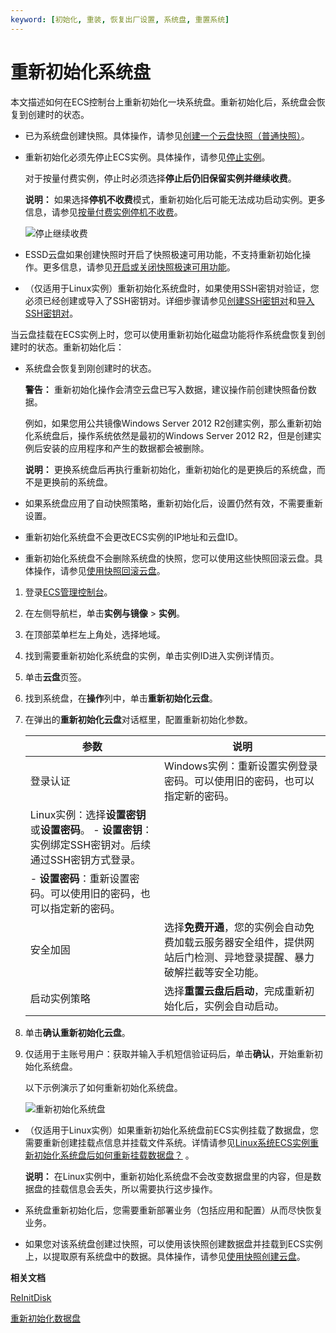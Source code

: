 ```yaml
---
keyword: [初始化, 重装, 恢复出厂设置, 系统盘, 重置系统]
---
```


# 重新初始化系统盘

本文描述如何在ECS控制台上重新初始化一块系统盘。重新初始化后，系统盘会恢复到创建时的状态。

-   已为系统盘创建快照。具体操作，请参见[创建一个云盘快照（普通快照）](/cn.zh-CN/快照/使用快照/创建普通快照.md)。
-   重新初始化必须先停止ECS实例。具体操作，请参见[停止实例](/cn.zh-CN/实例/管理实例/停止实例.md)。

    对于按量付费实例，停止时必须选择**停止后仍旧保留实例并继续收费**。

    **说明：** 如果选择**停机不收费**模式，重新初始化后可能无法成功启动实例。更多信息，请参见[按量付费实例停机不收费](/cn.zh-CN/产品定价/计费方式/按量付费实例停机不收费.md)。

    ![停止继续收费](https://static-aliyun-doc.oss-accelerate.aliyuncs.com/assets/img/zh-CN/5263359951/p5328.png)

-   ESSD云盘如果创建快照时开启了快照极速可用功能，不支持重新初始化操作。更多信息，请参见[开启或关闭快照极速可用功能](/cn.zh-CN/快照/使用快照/开启或关闭快照极速可用功能.md)。
-   （仅适用于Linux实例）重新初始化系统盘时，如果使用SSH密钥对验证，您必须已经创建或导入了SSH密钥对。详细步骤请参见[创建SSH密钥对](/cn.zh-CN/安全/SSH密钥对/使用SSH密钥对/创建SSH密钥对.md)和[导入SSH密钥对](/cn.zh-CN/安全/SSH密钥对/使用SSH密钥对/导入SSH密钥对.md)。

当云盘挂载在ECS实例上时，您可以使用重新初始化磁盘功能将作系统盘恢复到创建时的状态。重新初始化后：

-   系统盘会恢复到刚创建时的状态。

    **警告：** 重新初始化操作会清空云盘已写入数据，建议操作前创建快照备份数据。

    例如，如果您用公共镜像Windows Server 2012 R2创建实例，那么重新初始化系统盘后，操作系统依然是最初的Windows Server 2012 R2，但是创建实例后安装的应用程序和产生的数据都会被删除。

    **说明：** 更换系统盘后再执行重新初始化，重新初始化的是更换后的系统盘，而不是更换前的系统盘。

-   如果系统盘应用了自动快照策略，重新初始化后，设置仍然有效，不需要重新设置。
-   重新初始化系统盘不会更改ECS实例的IP地址和云盘ID。
-   重新初始化系统盘不会删除系统盘的快照，您可以使用这些快照回滚云盘。具体操作，请参见[使用快照回滚云盘](/cn.zh-CN/快照/使用快照/使用快照回滚云盘.md)。

1.  登录[ECS管理控制台](https://ecs.console.aliyun.com)。

2.  在左侧导航栏，单击**实例与镜像** \> **实例**。

3.  在顶部菜单栏左上角处，选择地域。

4.  找到需要重新初始化系统盘的实例，单击实例ID进入实例详情页。

5.  单击**云盘**页签。

6.  找到系统盘，在**操作**列中，单击**重新初始化云盘**。

7.  在弹出的**重新初始化云盘**对话框里，配置重新初始化参数。

    |参数|说明|
    |--|--|
    |登录认证|Windows实例：重新设置实例登录密码。可以使用旧的密码，也可以指定新的密码。|
    |Linux实例：选择**设置密钥**或**设置密码**。    -   **设置密钥**：实例绑定SSH密钥对。后续通过SSH密钥方式登录。
    -   **设置密码**：重新设置密码。可以使用旧的密码，也可以指定新的密码。 |
    |安全加固|选择**免费开通**，您的实例会自动免费加载云服务器安全组件，提供网站后门检测、异地登录提醒、暴力破解拦截等安全功能。|
    |启动实例策略|选择**重置云盘后启动**，完成重新初始化后，实例会自动启动。|

8.  单击**确认重新初始化云盘**。

9.  仅适用于主账号用户：获取并输入手机短信验证码后，单击**确认**，开始重新初始化系统盘。

    以下示例演示了如何重新初始化系统盘。

    ![重新初始化系统盘](https://static-aliyun-doc.oss-accelerate.aliyuncs.com/assets/img/zh-CN/4263359951/p127659.gif)


-   （仅适用于Linux实例）如果重新初始化系统盘前ECS实例挂载了数据盘，您需要重新创建挂载点信息并挂载文件系统。详情请参见[Linux系统ECS实例重新初始化系统盘后如何重新挂载数据盘？](/cn.zh-CN/块存储/块存储FAQ.md) 。

    **说明：** 在Linux实例中，重新初始化系统盘不会改变数据盘里的内容，但是数据盘的挂载信息会丢失，所以需要执行这步操作。

-   系统盘重新初始化后，您需要重新部署业务（包括应用和配置）从而尽快恢复业务。
-   如果您对该系统盘创建过快照，可以使用该快照创建数据盘并挂载到ECS实例上，以提取原有系统盘中的数据。具体操作，请参见[使用快照创建云盘](/cn.zh-CN/块存储/云盘基础操作/创建云盘/使用快照创建云盘.md)。

**相关文档**  


[ReInitDisk](/cn.zh-CN/API参考/块存储/ReInitDisk.md)

[重新初始化数据盘](/cn.zh-CN/块存储/云盘基础操作/重新初始化云盘/重新初始化数据盘.md)

